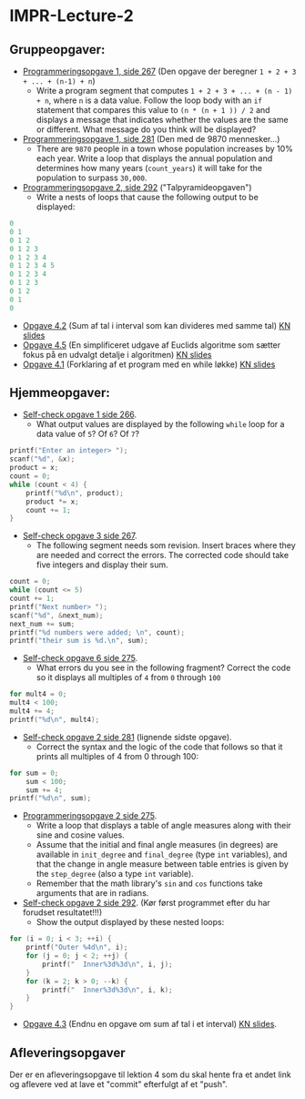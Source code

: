 # IMPR-Lecture-2

## Gruppeopgaver:
- [Programmeringsopgave 1, side 267](src/exercise-PSPDC-267-1.c) (Den opgave der beregner `1 + 2 + 3 + ... + (n-1) + n`)
  - Write a program segment that computes `1 + 2 + 3 + ... + (n - 1) + n`, where `n` is a data value. Follow the loop body with an `if` statement that compares this value to `(n * (n + 1 )) / 2` and displays a message that indicates whether the values are the same or different. 
  What message do you think will be displayed? 
- [Programmeringsopgave 1, side 281](src/exercise-PSPDC-281-1.c) (Den med de 9870 mennesker...)
  - There are `9870` people in a town whose population increases by 10% each year. Write a loop that displays the annual population and determines how many years (`count_years`) it will take for the population to surpass `30,000`.
- [Programmeringsopgave 2, side 292](src/exercise-PSPDC-292-P2.c) ("Talpyramideopgaven")
  - Write a nests of loops that cause the following output to be displayed:
```c
0 
0 1 
0 1 2 
0 1 2 3 
0 1 2 3 4
0 1 2 3 4 5
0 1 2 3 4
0 1 2 3 
0 1 2 
0 1 
0
```
- [Opgave 4.2](src/exercise-4.2.c) (Sum af tal i interval som kan divideres med samme tal) [KN slides](http://people.cs.aau.dk/~normark/impr-c/more-control-more-iteration-while-slide-exercise-2.html)
- [Opgave 4.5](src/exercise-4.5.c) (En simplificeret udgave af Euclids algoritme som sætter fokus på en udvalgt detalje i algoritmen) [KN slides](http://people.cs.aau.dk/~normark/impr-c/more-control-more-exercises-slide-exercise-1.html)
- [Opgave 4.1](src/exercise-4.1.c) (Forklaring af et program med en while løkke) [KN slides](http://people.cs.aau.dk/~normark/impr-c/more-control-more-iteration-while-slide-exercise-1.html)

## Hjemmeopgaver:


- [Self-check opgave 1 side 266](src/exercise-PSPDC-266-1.c).
  - What output values are displayed by the following `while` loop for a data value of `5`? Of `6`? Of `7`?
```c
printf("Enter an integer> ");
scanf("%d", &x);
product = x;
count = 0;
while (count < 4) {
    printf("%d\n", product);
    product *= x;
    count += 1;
}
```
- [Self-check opgave 3 side 267](src/exercise-PSPDC-267-3.c).
  - The following segment needs som revision. Insert braces where they are needed and correct the errors. The corrected code should take five integers and display their sum.
```c
count = 0;
while (count <= 5)
count += 1;
printf("Next number> ");
scanf("%d", &next_num);
next_num += sum;
printf("%d numbers were added; \n", count);
printf("their sum is %d.\n", sum);
```
- [Self-check opgave 6 side 275](src/exercise-PSPDC-275-6.c). 
  - What errors du you see in the following fragment? Correct the code so it displays all multiples of `4` from `0` through `100`
```c
for mult4 = 0;
mult4 < 100;
mult4 += 4;
printf("%d\n", mult4);
```
- [Self-check opgave 2 side 281](src/exercise-PSPDC-281-2.c) (lignende sidste opgave).
  - Correct the syntax and the logic of the code that follows so that it prints all multiples of 4 from 0 through 100:
```c
for sum = 0;
    sum < 100;
    sum += 4;
printf("%d\n", sum);
```
- [Programmeringsopgave 2 side 275](src/exercise-PSPDC-275-2.c).
  - Write a loop that displays a table of angle measures along with their sine and cosine values. 
  - Assume that the initial and final angle measures (in degrees) are available in `init_degree` and `final_degree` (type `int` variables), and that the change in angle measure between table entries is given by the `step_degree` (also a type `int` variable). 
  - Remember that the math library's `sin` and `cos` functions take arguments that are in radians. 
 - [Self-check opgave 2 side 292](src/exercise-PSPDC-292-2.c). (Kør først programmet efter du har forudset resultatet!!!)
   - Show the output displayed by these nested loops:
```c
for (i = 0; i < 3; ++i) {
    printf("Outer %4d\n", i);
    for (j = 0; j < 2; ++j) {
        printf("  Inner%3d%3d\n", i, j);
    }
    for (k = 2; k > 0; --k) {
        printf("  Inner%3d%3d\n", i, k);
    }
}
```
- [Opgave 4.3](src/exercise-4.3.c) (Endnu en opgave om sum af tal i et interval) [KN slides](http://people.cs.aau.dk/~normark/impr-c/more-control-more-iteration-while-slide-exercise-3.html).


## Afleveringsopgaver
Der er en afleveringsopgave til lektion 4 som du skal hente fra et andet link og aflevere ved at lave et "commit" efterfulgt af et "push".
